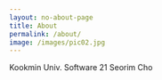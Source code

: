 ```yaml
---
layout: no-about-page
title: About
permalink: /about/
image: /images/pic02.jpg
---
```


Kookmin Univ. Software 21 Seorim Cho